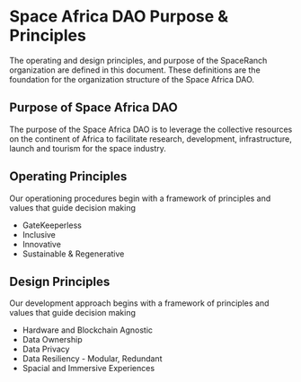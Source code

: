 # Space Africa DAO Purpose & Principles

The operating and design principles, and purpose of the SpaceRanch organization are defined in this document. These definitions are the foundation for the organization structure of the Space Africa DAO.


## Purpose of Space Africa DAO

The purpose of the Space Africa DAO is to leverage the collective resources on the continent of Africa to facilitate research, development, infrastructure, launch and tourism for the space industry.


## Operating Principles

Our operationing procedures begin with a framework of principles and values that guide decision making

- GateKeeperless 
- Inclusive 
- Innovative
- Sustainable & Regenerative

## Design Principles

Our development approach begins with a framework of principles and values that guide decision making

- Hardware and Blockchain Agnostic 
- Data Ownership
- Data Privacy
- Data Resiliency - Modular, Redundant
- Spacial and Immersive Experiences



